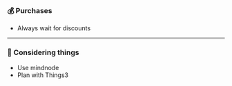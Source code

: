 ### 💰 Purchases
- Always wait for discounts

---

### 💭 Considering things
- Use mindnode
- Plan with Things3